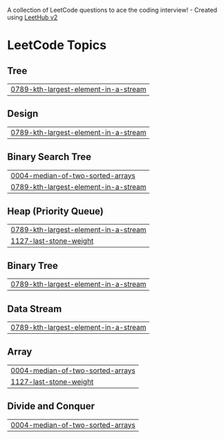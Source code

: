 A collection of LeetCode questions to ace the coding interview! - Created using [LeetHub v2](https://github.com/arunbhardwaj/LeetHub-2.0)
<!---LeetCode Topics Start-->
# LeetCode Topics
## Tree
|  |
| ------- |
| [0789-kth-largest-element-in-a-stream](https://github.com/Ruuudy1/NeetcodeFromScratch/tree/master/0789-kth-largest-element-in-a-stream) |
## Design
|  |
| ------- |
| [0789-kth-largest-element-in-a-stream](https://github.com/Ruuudy1/NeetcodeFromScratch/tree/master/0789-kth-largest-element-in-a-stream) |
## Binary Search Tree
|  |
| ------- |
| [0004-median-of-two-sorted-arrays](https://github.com/Ruuudy1/NeetcodeFromScratch/tree/master/0004-median-of-two-sorted-arrays) |
| [0789-kth-largest-element-in-a-stream](https://github.com/Ruuudy1/NeetcodeFromScratch/tree/master/0789-kth-largest-element-in-a-stream) |
## Heap (Priority Queue)
|  |
| ------- |
| [0789-kth-largest-element-in-a-stream](https://github.com/Ruuudy1/NeetcodeFromScratch/tree/master/0789-kth-largest-element-in-a-stream) |
| [1127-last-stone-weight](https://github.com/Ruuudy1/NeetcodeFromScratch/tree/master/1127-last-stone-weight) |
## Binary Tree
|  |
| ------- |
| [0789-kth-largest-element-in-a-stream](https://github.com/Ruuudy1/NeetcodeFromScratch/tree/master/0789-kth-largest-element-in-a-stream) |
## Data Stream
|  |
| ------- |
| [0789-kth-largest-element-in-a-stream](https://github.com/Ruuudy1/NeetcodeFromScratch/tree/master/0789-kth-largest-element-in-a-stream) |
## Array
|  |
| ------- |
| [0004-median-of-two-sorted-arrays](https://github.com/Ruuudy1/NeetcodeFromScratch/tree/master/0004-median-of-two-sorted-arrays) |
| [1127-last-stone-weight](https://github.com/Ruuudy1/NeetcodeFromScratch/tree/master/1127-last-stone-weight) |
## Divide and Conquer
|  |
| ------- |
| [0004-median-of-two-sorted-arrays](https://github.com/Ruuudy1/NeetcodeFromScratch/tree/master/0004-median-of-two-sorted-arrays) |
<!---LeetCode Topics End-->